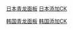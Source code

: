 
[日本青龙面板](http://140.83.51.153:5700/crontab)           [日本添加CK](http://140.83.51.153:5800)  



[韩国青龙面板](http://193.123.240.255:5700/crontab)         [韩国添加CK](http://193.123.240.255:5800)  
```  

